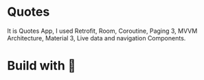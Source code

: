 # Quotes 
It is Quotes App, I used Retrofit, Room, Coroutine, Paging 3, MVVM Architecture, Material 3, Live data and navigation Components.
# Build with 🔨


